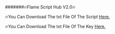 #######🔥Flame Script Hub V2.0🔥


🔥You Can Download The txt File Of The Script [Here.](https://cdn.discordapp.com/attachments/998376310600638474/1011743050512482394/message.txt)

🔥You Can Download The txt File Of The Key [Here.](https://cdn.discordapp.com/attachments/998376310600638474/1010390737734598797/message.txt)
